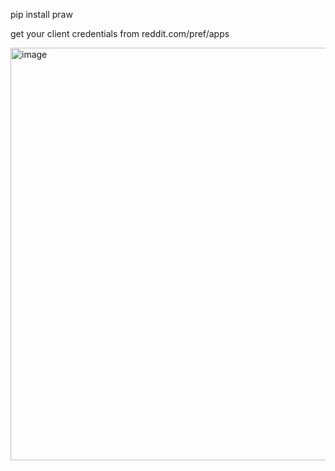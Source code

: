 pip install praw


get your client credentials from reddit.com/pref/apps


<img width="726" height="660" alt="image" src="https://github.com/user-attachments/assets/797cf0b4-d6c8-4161-910c-97b069cd4899" />

